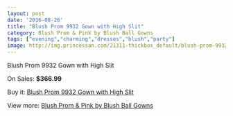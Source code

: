 ```yaml
---
layout: post
date: '2016-08-26'
title: "Blush Prom 9932 Gown with High Slit"
category: Blush Prom & Pink by Blush Ball Gowns
tags: ["evening","charming","dresses","blush","party"]
image: http://img.princessan.com/21311-thickbox_default/blush-prom-9932-gown-with-high-slit.jpg
---
```

Blush Prom 9932 Gown with High Slit

On Sales: **$366.99**
<a href="https://www.princessan.com/en/9631-blush-prom-9932-gown-with-high-slit.html"><amp-img layout="responsive" width="600" height="600" src="//img.princessan.com/21311-thickbox_default/blush-prom-9932-gown-with-high-slit.jpg" alt="Blush Prom 9932 Gown with High Slit 0" /></a>
<a href="https://www.princessan.com/en/9631-blush-prom-9932-gown-with-high-slit.html"><amp-img layout="responsive" width="600" height="600" src="//img.princessan.com/21312-thickbox_default/blush-prom-9932-gown-with-high-slit.jpg" alt="Blush Prom 9932 Gown with High Slit 1" /></a>
<a href="https://www.princessan.com/en/9631-blush-prom-9932-gown-with-high-slit.html"><amp-img layout="responsive" width="600" height="600" src="//img.princessan.com/21313-thickbox_default/blush-prom-9932-gown-with-high-slit.jpg" alt="Blush Prom 9932 Gown with High Slit 2" /></a>

Buy it: [Blush Prom 9932 Gown with High Slit](https://www.princessan.com/en/9631-blush-prom-9932-gown-with-high-slit.html "Blush Prom 9932 Gown with High Slit")

View more: [Blush Prom & Pink by Blush Ball Gowns](https://www.princessan.com/en/78- "Blush Prom & Pink by Blush Ball Gowns")